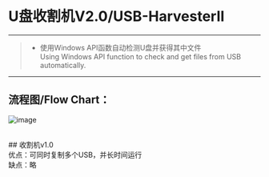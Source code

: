 # U盘收割机V2.0/USB-HarvesterII

------

> * 使用Windows API函数自动检测U盘并获得其中文件<br>Using Windows API function to check and get files from USB automatically.

------

	
## 流程图/Flow Chart：<br>
![image](https://github.com/luguanxing/LGX-Projects/blob/master/02-U%E7%9B%98%E8%87%AA%E5%8A%A8%E5%A4%8D%E5%88%B6/U%E7%9B%98%E6%94%B6%E5%89%B2%E6%9C%BAV2.0/%E6%B5%81%E7%A8%8B%E5%9B%BE.jpg?raw=true)<br>


<br>
## 收割机v1.0<br>
优点：可同时复制多个USB，并长时间运行<br>
缺点：略<br>



